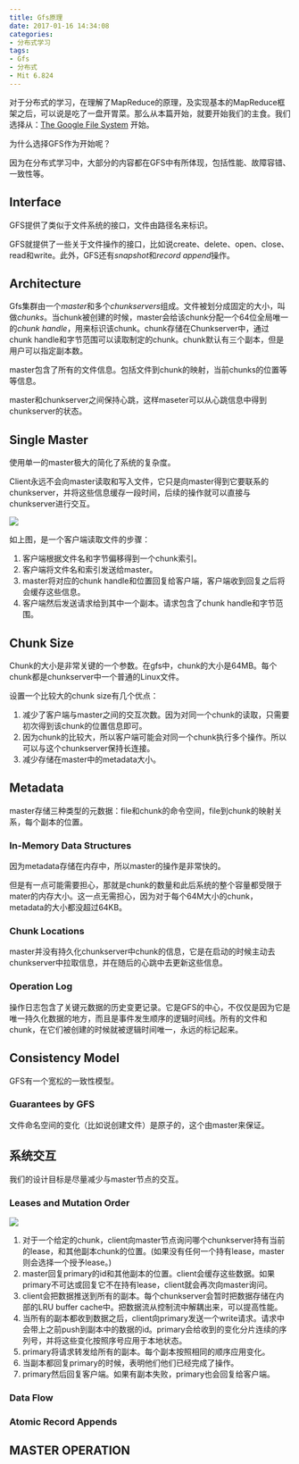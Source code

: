```yaml
---
title: Gfs原理
date: 2017-01-16 14:34:08
categories:
- 分布式学习
tags:
- Gfs
- 分布式
- Mit 6.824
---
```


对于分布式的学习，在理解了MapReduce的原理，及实现基本的MapReduce框架之后，可以说是吃了一盘开胃菜。那么从本篇开始，就要开始我们的主食。我们选择从：[The Google File System](https://pdos.csail.mit.edu/6.824/papers/gfs.pdf) 开始。

为什么选择GFS作为开始呢？

因为在分布式学习中，大部分的内容都在GFS中有所体现，包括性能、故障容错、一致性等。

<!-- more -->

## Interface

GFS提供了类似于文件系统的接口，文件由路径名来标识。

GFS就提供了一些关于文件操作的接口，比如说create、delete、open、close、read和write。此外，GFS还有*snapshot*和*record append*操作。

## Architecture

Gfs集群由一个*master*和多个*chunkservers*组成。文件被划分成固定的大小，叫做*chunks*。当chunk被创建的时候，master会给该chunk分配一个64位全局唯一的*chunk handle*，用来标识该chunk。chunk存储在Chunkserver中，通过chunk handle和字节范围可以读取制定的chunk。chunk默认有三个副本，但是用户可以指定副本数。

master包含了所有的文件信息。包括文件到chunk的映射，当前chunks的位置等等信息。

master和chunkserver之间保持心跳，这样maseter可以从心跳信息中得到chunkserver的状态。

## Single Master

使用单一的master极大的简化了系统的复杂度。

Client永远不会向master读取和写入文件，它只是向master得到它要联系的chunkserver，并将这些信息缓存一段时间，后续的操作就可以直接与chunkserver进行交互。

![](/images/gfs_01.png)

如上图，是一个客户端读取文件的步骤：

1. 客户端根据文件名和字节偏移得到一个chunk索引。
2. 客户端将文件名和索引发送给master。
3. master将对应的chunk handle和位置回复给客户端，客户端收到回复之后将会缓存这些信息。
4. 客户端然后发送请求给到其中一个副本。请求包含了chunk handle和字节范围。

## Chunk Size

Chunk的大小是非常关键的一个参数。在gfs中，chunk的大小是64MB。每个chunk都是chunkserver中一个普通的Linux文件。

设置一个比较大的chunk size有几个优点：
1. 减少了客户端与master之间的交互次数。因为对同一个chunk的读取，只需要初次得到该chunk的位置信息即可。
2. 因为chunk的比较大，所以客户端可能会对同一个chunk执行多个操作。所以可以与这个chunkserver保持长连接。
3. 减少存储在master中的metadata大小。

## Metadata

master存储三种类型的元数据：file和chunk的命令空间，file到chunk的映射关系，每个副本的位置。

### In-Memory Data Structures

因为metadata存储在内存中，所以master的操作是非常快的。

但是有一点可能需要担心，那就是chunk的数量和此后系统的整个容量都受限于mater的内存大小。这一点无需担心，因为对于每个64M大小的chunk，metadata的大小都没超过64KB。

### Chunk Locations

master并没有持久化chunkserver中chunk的信息，它是在启动的时候主动去chunkserver中拉取信息，并在随后的心跳中去更新这些信息。

### Operation Log

操作日志包含了关键元数据的历史变更记录。它是GFS的中心，不仅仅是因为它是唯一持久化数据的地方，而且是事件发生顺序的逻辑时间线。所有的文件和chunk，在它们被创建的时候就被逻辑时间唯一，永远的标记起来。

## Consistency Model

GFS有一个宽松的一致性模型。

### Guarantees by GFS

文件命名空间的变化（比如说创建文件）是原子的，这个由master来保证。

## 系统交互

我们的设计目标是尽量减少与master节点的交互。

### Leases and Mutation Order

![](/images/gfs_02.png)

1. 对于一个给定的chunk，client向master节点询问哪个chunkserver持有当前的lease，和其他副本chunk的位置。(如果没有任何一个持有lease，master则会选择一个授予lease。)
2. master回复primary的id和其他副本的位置。client会缓存这些数据。如果primary不可达或回复它不在持有lease，client就会再次向master询问。
3. client会把数据推送到所有的副本。每个chunkserver会暂时把数据存储在内部的LRU buffer cache中。把数据流从控制流中解耦出来，可以提高性能。
4. 当所有的副本都收到数据之后，client向primary发送一个write请求。请求中会带上之前push到副本中的数据的id。primary会给收到的变化分片连续的序列号，并将这些变化按照序号应用于本地状态。
5. primary将请求转发给所有的副本。每个副本按照相同的顺序应用变化。
6. 当副本都回复primary的时候，表明他们他们已经完成了操作。
7. primary然后回复客户端。如果有副本失败，primary也会回复给客户端。

### Data Flow

### Atomic Record Appends

## MASTER OPERATION